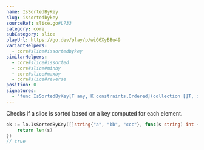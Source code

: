 ```yaml
---
name: IsSortedByKey
slug: issortedbykey
sourceRef: slice.go#L733
category: core
subCategory: slice
playUrl: https://go.dev/play/p/wiG6XyBBu49
variantHelpers:
  - core#slice#issortedbykey
similarHelpers:
  - core#slice#issorted
  - core#slice#minby
  - core#slice#maxby
  - core#slice#reverse
position: 0
signatures:
  - "func IsSortedByKey[T any, K constraints.Ordered](collection []T, iteratee func(item T) K) bool"
---
```


Checks if a slice is sorted based on a key computed for each element.

```go
ok := lo.IsSortedByKey([]string{"a", "bb", "ccc"}, func(s string) int {
    return len(s)
})
// true
```
